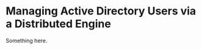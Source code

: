 [title]: # (Managing Active Directory Users via a Distributed Engine)
[tags]: # (XXX)
[priority]: # (727)
# Managing Active Directory Users via a Distributed Engine
Something here.
